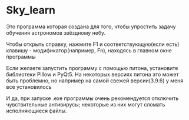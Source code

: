 # Sky_learn

Это программа которая создана для того, чтобы упростить задачу обучения астрономов звёздному небу.

Чтобы открыть справку, нажмите F1 и соответствующую(если есть) клавишу - модификатор(например, Fn), находясь в главном окне программы

Если желаете запустить программу с помощью питона, установите библиотеки Pillow и PyQt5. На некоторых версиях питона это может быть проблемно, но например на самой свежей версии(3.9.6) у меня все установилось

И да, при запуске .exe программы очень рекомендуется отключить чувствительные антивирусы; некоторые из них могут сломать исполняющиеся файлы.
